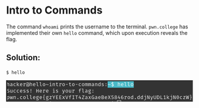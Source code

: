 # Intro to Commands

The command `whoami` prints the username to the terminal. `pwn.college` has implemented their own `hello` command, which upon execution reveals the flag.

## Solution:
`$ hello`

![solution](01_Intro_to_Commands.png)
